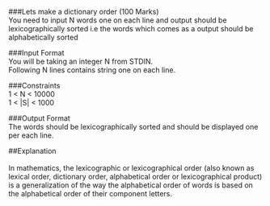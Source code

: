 ###Lets make a dictionary order (100 Marks) <br/>
You need to input N words one on each line and output should be lexicographically sorted i.e the words which comes as a output should be alphabetically sorted <br/>

###Input Format <br/>
You will be taking an integer N from STDIN.<br/>
Following N lines contains string one on each line. <br/>

###Constraints<br/>
1 < N < 10000<br/>
1 < |S| < 1000<br/>


###Output Format<br/>
The words should be lexicographically sorted and should be displayed one per each line.<br/>

##Explanation<br/>
<br/>
In mathematics, the lexicographic or lexicographical order (also known as lexical order, dictionary order, alphabetical order or lexicographical product) is a generalization of the way the alphabetical order of words is based on the alphabetical order of their component letters. <br/>